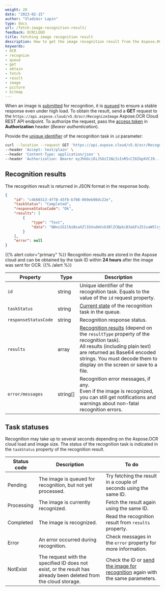 ```yaml
---
weight: 20
date: "2023-02-15"
author: "Vladimir Lapin"
type: docs
url: /fetch-image-recognition-result/
feedback: OCRCLOUD
title: Fetching image recognition result
description: How to get the image recognition result from the Aspose.OCR Cloud queue.
keywords:
- OCR
- recognize
- queue
- get
- obtain
- fetch
- result
- image
- picture
- bitmap
---
```


When an image is [submitted](/ocr/send-image-for-recognition/) for recognition, it is [queued](/ocr/recognition-workflow/) to ensure a stable response even under high load. To obtain the result, send a **GET** request to the `https://api.aspose.cloud/v5.0/ocr/RecognizeImage` Aspose.OCR Cloud REST API endpoint. To authorize the request, pass the [access token](/ocr/authorization/) in **Authorization** header (_Bearer authentication_).

Provide the [unique identifier](/ocr/send-image-for-recognition/#return-value) of the recognition task in `id` parameter:

```bash
curl --location --request GET 'https://api.aspose.cloud/v5.0/ocr/RecognizeImage?id=c4b60313-4f78-45f8-b708-069eb98dc22e' \
--header 'Accept: text/plain' \
--header 'Content-Type: application/json' \
--header 'Authorization: Bearer eyJhbGciOiJSUzI1NiIsInR5cCI6IkpXVCJ9...HaRYOxBcCRCPLnrFCVXpw7UA' \
```

## Recognition results

The recognition result is returned in JSON format in the response body.

```json
{
	"id": "c4b60313-4f78-45f8-b708-069eb98dc22e",
	"taskStatus": "Completed",
	"responseStatusCode": "Ok",
	"results": [
		{
			"type": "Text",
			"data": "QWxsIG1lbiBsaXZlIGVudmVsb3BlZCBpbiB3aGFsZS1saW5lcy4="
		}
	],
	"error": null
}
```

{{% alert color="primary" %}}
Recognition results are stored in the Aspose cloud and can be obtained by the task ID within **24 hours** after the image was sent for OCR.
{{% /alert %}}

Property | Type | Description
--------- | ---- | -----------
`id` | string | Unique identifier of the recognition task. Equals to the value of the `id` request property.
`taskStatus` | string | [Current state](#task-statuses) of the recognition task in the queue.
`responseStatusCode` | string | Recognition response status.
`results` | array | [Recognition results](/ocr/result-format/) (depend on the `resultType` property of the recognition task).<br />All results (including plain text) are returned as Base64 encoded strings. You must decode them to display on the screen or save to a file.
`error/messages` | string[] | Recognition error messages, if any.<br />Even if the image is recognized, you can still get notifications and warnings about non-fatal recognition errors.

## Task statuses

Recognition may take up to several seconds depending on the Aspose.OCR cloud load and image size. The status of the recognition task is indicated in the `taskStatus` property of the recognition result.

Status code | Description | To do
----------- | ----------- | ------
Pending | The image is queued for recognition, but not yet processed. | Try fetching the result in a couple of seconds using the same ID.
Processing | The image is currently recognized. | Fetch the result again using the same ID.
Completed | The image is recognized. | Read the recognition result from `results` property.
Error | An error occurred during recognition. | Check messages in the `error` property for more information.
NotExist | The request with the specified ID does not exist, or the result has already been deleted from the cloud storage. | Check the ID or [send the image for recognition](/ocr/send-image-for-recognition/) again with the same parameters.
